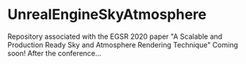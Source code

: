 # UnrealEngineSkyAtmosphere
Repository associated with the EGSR 2020 paper "A Scalable and Production Ready Sky and Atmosphere Rendering Technique"
Coming soon! After the conference...
